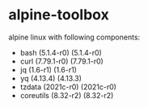 # alpine-toolbox

alpine linux with following components:

- bash (5.1.4-r0) (5.1.4-r0)
- curl (7.79.1-r0) (7.79.1-r0)
- jq (1.6-r1) (1.6-r1)
- yq (4.13.4) (4.13.3)
- tzdata (2021c-r0) (2021c-r0)
- coreutils (8.32-r2) (8.32-r2)
